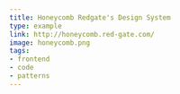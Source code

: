 ```yaml
---
title: Honeycomb Redgate's Design System
type: example
link: http://honeycomb.red-gate.com/
image: honeycomb.png
tags:
- frontend
- code
- patterns
---
```

